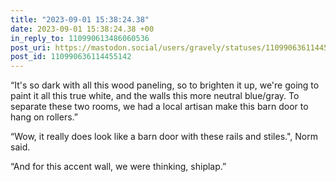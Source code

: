 ```yaml
---
title: "2023-09-01 15:38:24.38"
date: 2023-09-01 15:38:24.38 +00
in_reply_to: 110990613486060536
post_uri: https://mastodon.social/users/gravely/statuses/110990636114455142
post_id: 110990636114455142
---
```

“It's so dark with all this wood paneling, so to brighten it up, we're going to paint it all this true white, and the walls this more neutral blue/gray. To separate these two rooms, we had a local artisan make this barn door to hang on rollers.”

“Wow, it really does look like a barn door with these rails and stiles.", Norm said.

“And for this accent wall, we were thinking, shiplap.”


